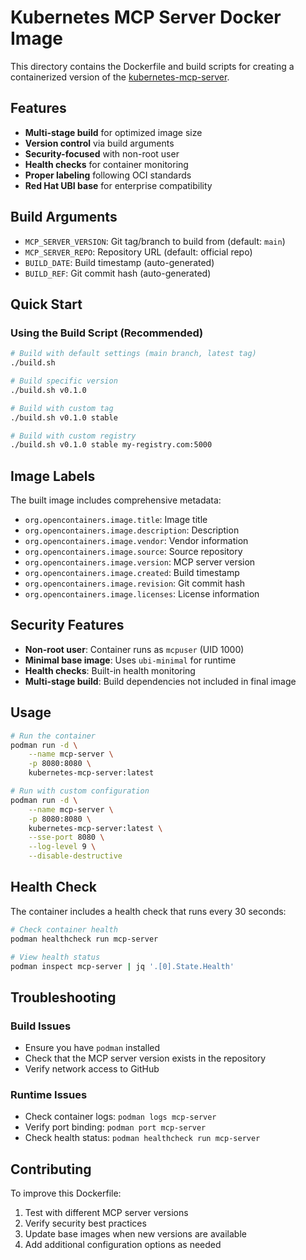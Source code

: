 # Kubernetes MCP Server Docker Image

This directory contains the Dockerfile and build scripts for creating a containerized version of the [kubernetes-mcp-server](https://github.com/containers/kubernetes-mcp-server).

## Features

- **Multi-stage build** for optimized image size
- **Version control** via build arguments
- **Security-focused** with non-root user
- **Health checks** for container monitoring
- **Proper labeling** following OCI standards
- **Red Hat UBI base** for enterprise compatibility

## Build Arguments

- `MCP_SERVER_VERSION`: Git tag/branch to build from (default: `main`)
- `MCP_SERVER_REPO`: Repository URL (default: official repo)
- `BUILD_DATE`: Build timestamp (auto-generated)
- `BUILD_REF`: Git commit hash (auto-generated)

## Quick Start

### Using the Build Script (Recommended)

```bash
# Build with default settings (main branch, latest tag)
./build.sh

# Build specific version
./build.sh v0.1.0

# Build with custom tag
./build.sh v0.1.0 stable

# Build with custom registry
./build.sh v0.1.0 stable my-registry.com:5000
```

## Image Labels

The built image includes comprehensive metadata:

- `org.opencontainers.image.title`: Image title
- `org.opencontainers.image.description`: Description
- `org.opencontainers.image.vendor`: Vendor information
- `org.opencontainers.image.source`: Source repository
- `org.opencontainers.image.version`: MCP server version
- `org.opencontainers.image.created`: Build timestamp
- `org.opencontainers.image.revision`: Git commit hash
- `org.opencontainers.image.licenses`: License information

## Security Features

- **Non-root user**: Container runs as `mcpuser` (UID 1000)
- **Minimal base image**: Uses `ubi-minimal` for runtime
- **Health checks**: Built-in health monitoring
- **Multi-stage build**: Build dependencies not included in final image

## Usage

```bash
# Run the container
podman run -d \
    --name mcp-server \
    -p 8080:8080 \
    kubernetes-mcp-server:latest

# Run with custom configuration
podman run -d \
    --name mcp-server \
    -p 8080:8080 \
    kubernetes-mcp-server:latest \
    --sse-port 8080 \
    --log-level 9 \
    --disable-destructive
```

## Health Check

The container includes a health check that runs every 30 seconds:

```bash
# Check container health
podman healthcheck run mcp-server

# View health status
podman inspect mcp-server | jq '.[0].State.Health'
```

## Troubleshooting

### Build Issues

- Ensure you have `podman` installed
- Check that the MCP server version exists in the repository
- Verify network access to GitHub

### Runtime Issues

- Check container logs: `podman logs mcp-server`
- Verify port binding: `podman port mcp-server`
- Check health status: `podman healthcheck run mcp-server`

## Contributing

To improve this Dockerfile:

1. Test with different MCP server versions
2. Verify security best practices
3. Update base images when new versions are available
4. Add additional configuration options as needed
